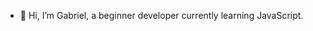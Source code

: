 - 👋 Hi, I’m Gabriel, a beginner developer currently learning JavaScript.

<!---
gamirca/gamirca is a ✨ special ✨ repository because its `README.md` (this file) appears on your GitHub profile.
You can click the Preview link to take a look at your changes.
--->
